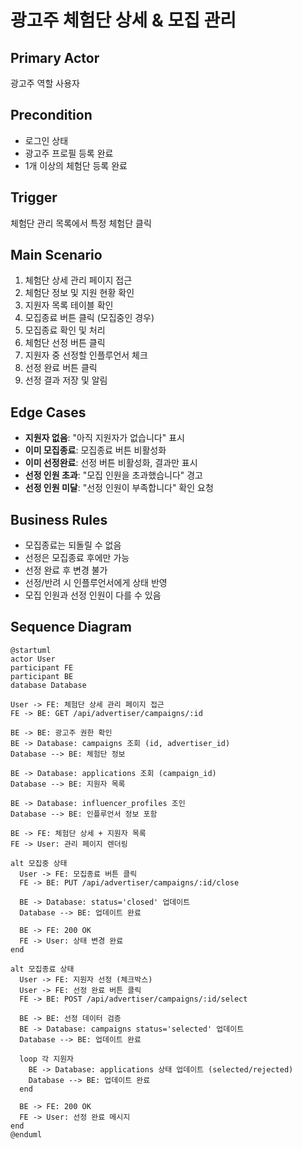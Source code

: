 # 광고주 체험단 상세 & 모집 관리

## Primary Actor
광고주 역할 사용자

## Precondition
- 로그인 상태
- 광고주 프로필 등록 완료
- 1개 이상의 체험단 등록 완료

## Trigger
체험단 관리 목록에서 특정 체험단 클릭

## Main Scenario
1. 체험단 상세 관리 페이지 접근
2. 체험단 정보 및 지원 현황 확인
3. 지원자 목록 테이블 확인
4. 모집종료 버튼 클릭 (모집중인 경우)
5. 모집종료 확인 및 처리
6. 체험단 선정 버튼 클릭
7. 지원자 중 선정할 인플루언서 체크
8. 선정 완료 버튼 클릭
9. 선정 결과 저장 및 알림

## Edge Cases
- **지원자 없음**: "아직 지원자가 없습니다" 표시
- **이미 모집종료**: 모집종료 버튼 비활성화
- **이미 선정완료**: 선정 버튼 비활성화, 결과만 표시
- **선정 인원 초과**: "모집 인원을 초과했습니다" 경고
- **선정 인원 미달**: "선정 인원이 부족합니다" 확인 요청

## Business Rules
- 모집종료는 되돌릴 수 없음
- 선정은 모집종료 후에만 가능
- 선정 완료 후 변경 불가
- 선정/반려 시 인플루언서에게 상태 반영
- 모집 인원과 선정 인원이 다를 수 있음

## Sequence Diagram

```plantuml
@startuml
actor User
participant FE
participant BE
database Database

User -> FE: 체험단 상세 관리 페이지 접근
FE -> BE: GET /api/advertiser/campaigns/:id

BE -> BE: 광고주 권한 확인
BE -> Database: campaigns 조회 (id, advertiser_id)
Database --> BE: 체험단 정보

BE -> Database: applications 조회 (campaign_id)
Database --> BE: 지원자 목록

BE -> Database: influencer_profiles 조인
Database --> BE: 인플루언서 정보 포함

BE -> FE: 체험단 상세 + 지원자 목록
FE -> User: 관리 페이지 렌더링

alt 모집중 상태
  User -> FE: 모집종료 버튼 클릭
  FE -> BE: PUT /api/advertiser/campaigns/:id/close

  BE -> Database: status='closed' 업데이트
  Database --> BE: 업데이트 완료

  BE -> FE: 200 OK
  FE -> User: 상태 변경 완료
end

alt 모집종료 상태
  User -> FE: 지원자 선정 (체크박스)
  User -> FE: 선정 완료 버튼 클릭
  FE -> BE: POST /api/advertiser/campaigns/:id/select

  BE -> BE: 선정 데이터 검증
  BE -> Database: campaigns status='selected' 업데이트
  Database --> BE: 업데이트 완료

  loop 각 지원자
    BE -> Database: applications 상태 업데이트 (selected/rejected)
    Database --> BE: 업데이트 완료
  end

  BE -> FE: 200 OK
  FE -> User: 선정 완료 메시지
end
@enduml
```